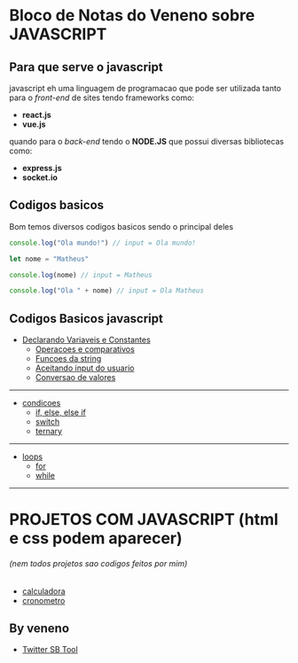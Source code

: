 # Bloco de Notas do Veneno sobre **JAVASCRIPT**

## Para que serve o javascript

javascript eh uma linguagem de programacao que pode ser utilizada tanto para o *front-end* de sites tendo frameworks como:
* **react.js**
* **vue.js**

 quando para o *back-end* tendo o **NODE.JS** que possui diversas bibliotecas como:

 * **express.js**
 * **socket.io**


## Codigos basicos

Bom temos diversos codigos basicos sendo o principal deles

~~~javascript
console.log("Ola mundo!") // input = Ola mundo!

let nome = "Matheus"

console.log(nome) // input = Matheus

console.log("Ola " + nome) // input = Ola Matheus
~~~

## Codigos Basicos javascript

- [Declarando Variaveis e Constantes](/javascript%20puro/pt1/let%20e%20const.md)
    - [Operacoes e comparativos](/javascript%20puro/pt1/operacoes%20e%20comparativos.md)
    - [Funcoes da string](/javascript%20puro/pt1/funcoes%20da%20string.md)
    - [Aceitando input do usuario](/javascript%20puro/pt1/aceitando%20input.md)
    - [Conversao de valores](/javascript%20puro/pt1/conversao%20de%20valores.md)
------
- [condicoes](/javascript%20puro/pt2/condicoes.md)
    - [if, else, else if](/javascript%20puro/pt2/if.md)
    - [switch](/javascript%20puro/pt2/switch.md)
    - [ternary](/javascript%20puro/pt2/ternary.md)
------
- [loops](/javascript%20puro/pt3/loops.md)
    - [for](/javascript%20puro/pt3/for.md)
    - [while](/javascript%20puro/pt3/while.md)

----------------
# PROJETOS COM JAVASCRIPT (html e css podem aparecer)
###### (nem todos projetos sao codigos feitos por mim)

- [calculadora](https://github.com/veeneno/Projects/tree/main/calc)
- [cronometro](https://github.com/veeneno/Projects/tree/main/cronometro)

## By veneno

- [Twitter SB Tool](https://github.com/veeneno/Projects/tree/main/veneno%20Twitter%20Tools)
